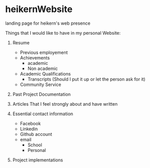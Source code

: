 # heikernWebsite
landing page for heikern's web presence

Things that I would like to have in my personal Website:

1. Resume
	- Previous employement
	- Achievements
		- academic
		- Non academic
	- Academic Qualifications
		- Transcripts (Should I put it up or let the person ask for it)
	- Community Service

2. Past Project Documentation

3. Articles That I feel strongly about and have written

4. Essential contact information
	- Facebook
	- Linkedin
	- Github account
	- email
		- School
		- Personal

5. Project implementations
